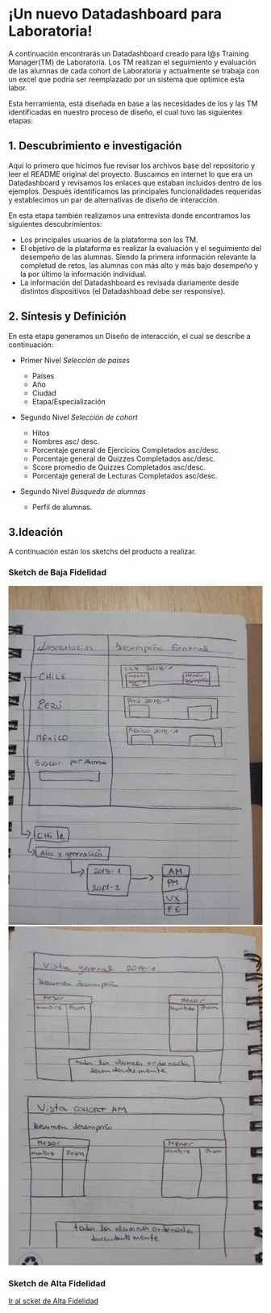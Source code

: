 # ¡Un nuevo Datadashboard para Laboratoria!

A continuación encontrarás un Datadashboard creado para l@s Training Manager(TM) de Laboratoria. Los TM realizan el seguimiento y evaluación de las alumnas de cada cohort de Laboratoria y actualmente se trabaja con un excel que podría ser reemplazado por un sistema que optimice esta labor.

Esta herramienta, está diseñada en base a las necesidades de los y las TM identificadas en nuestro proceso de diseño, el cual tuvo las siguientes etapas:

## 1. Descubrimiento e investigación

Aquí lo primero que hicimos fue revisar los archivos base del repositorio y leer el README original del proyecto. Buscamos en internet lo que era un Datadashboard y revisamos los enlaces que estaban incluidos dentro de los ejemplos. Después identificamos las principales funcionalidades requeridas y establecimos un par de alternativas de diseño de interacción.

En esta etapa también realizamos una entrevista donde encontramos los siguientes descubrimientos:

* Los principales usuarios de la plataforma son los TM.
* El objetivo de la plataforma es realizar la evaluación y el seguimiento del desempeño de las alumnas. Siendo la primera información relevante la completud de retos, las alumnas con más alto y más bajo desempeño y la por último la información individual.
* La información del Datadashboard es revisada diariamente desde distintos dispositivos (el Datadashboad debe ser responsive).

## 2. Síntesis y Definición
En esta etapa generamos un Diseño de interacción, el cual se describe a continuación:

- Primer Nivel *Selección de paises*
  + Países
  + Año
  + Ciudad 
  + Etapa/Especialización

- Segundo Nivel *Selección de cohort*
  + Hitos
  + Nombres asc/ desc.
  + Porcentaje general de Ejercicios Completados asc/desc.
  + Porcentaje general de Quizzes Completados asc/desc.
  + Score promedio de Quizzes Completados asc/desc.
  + Porcentaje general de Lecturas Completados asc/desc.

- Segundo Nivel *Búsqueda de alumnas*
  + Perfil de alumnas.

## 3.Ideación
A continuación están los sketchs del producto a realizar.

### Sketch de Baja Fidelidad
<img src="/img/sketch baja fidelidad.jpeg" alt="Sketch de Baja Fidelidad"/>
<img src="/img/sketch baja fidelidad 1.jpeg" alt="Sketch de Baja Fidelidad"/>


### Sketch de Alta Fidelidad
[Ir al scket de Alta Fidelidad](https://www.figma.com/proto/bd2lDczPiNs1tU7hO6y08zme/General?scaling=contain&node-id=34%3A146) 

